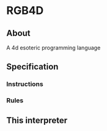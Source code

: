 # RGB4D
## About

A 4d esoteric programming language

## Specification

### Instructions

### Rules

## This interpreter
